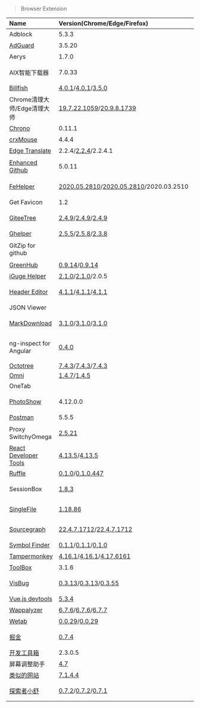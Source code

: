 > Browser Extension

| Name                        | Version(Chrome/Edge/Firefox)                                   | Description                         |
| :-------------------------- | :------------------------------------------------------------- | :---------------------------------- |
| Adblock                     | 5.3.3                                                          | 最佳广告拦截工具                    |
| [AdGuard]                   | 3.5.20                                                         | 广告拦截器                          |
| Aerys                       | 1.7.0                                                          | 窗口标签管理器                      |
| AIX智能下载器               | 7.0.33                                                         | 高效实现网页内容的嗅探和下载        |
| [Billfish]                  | [4.0.1][BF-Chrome]/[4.0.1][BF-Edge]/[3.5.0][BF-Firefox]        | 免费素材管理工具                    |
| Chrome清理大师/Edge清理大师 | [19.7.22.1059][CM-Chrome]/[20.9.8.1739][CM-Edge]               | 一键清理浏览器垃圾                  |
| [Chrono]                    | 0.11.1                                                         | 下载管理器                          |
| [crxMouse]                  | 4.4.4                                                          | 鼠标手势                            |
| [Edge Translate]            | 2.2.4/[2.2.4][EdgeTranslate-Edge]/2.2.4.1                      | 侧边翻译                            |
| [Enhanced Github]           | 5.0.11                                                         | 提供GitHub附加组件的浏览器扩展      |
| [FeHelper]                  | [2020.05.2810][FH-Chrome]/[2020.05.2810][FH-Edge]/2020.03.2510 | Web开发者常用工具集                 |
| Get Favicon                 | 1.2                                                            | 获取网页的favicon                   |
| [GiteeTree]                 | [2.4.9][GT-Chrome]/[2.4.9][GT-Edge]/[2.4.9][GT-Firefox]        | 基于Octotree的码云文件树插件        |
| [Ghelper]                   | [2.5.5][GH-Chrome]/[2.5.8][GH-Edge]/[2.3.8][GH-Firefox]        | 谷歌上网助手                        |
| GitZip for github           |                                                                | 高速下载GitHub项目文件夹            |
| [GreenHub]                  | [0.9.14][GreenHub-Chrome]/[0.9.14][GreenHub-Edge]              | 绿墙-网络出海工具                   |
| [iGuge Helper]              | [2.1.0][iGuge-Chrome]/[2.1.0][iGuge-Edge]/2.0.5                | 谷歌学术助手                        |
| [Header Editor]             | [4.1.1][HE-Chrome]/[4.1.1][HE-Edge]/[4.1.1][HE-Firefox]        | 基于规则修改请求/响应头，进行重定向 |
| JSON Viewer                 |                                                                | 方便查看Json结构                    |
| [MarkDownload]              | [3.1.0][MD-Chrome]/[3.1.0][MD-Edge]/[3.1.0][MD-Firefox]        | 把HTML格式自动转换成Markdown格式    |
| ng-inspect for Angular      | [0.4.0][ng-inspect-for-angular-Chrome]                         | 用于调试Angular(1.x/4+/lvy)应用程序 |
| [Octotree]                  | [7.4.3][OT-Chrome]/[7.4.3][OT-Edge]/[7.4.3][OT-Firefox]        | GitHub Code Tree                    |
| [Omni]                      | [1.4.7][Omni-Chrome]/[1.4.5][Omni-Firefox]                     |                                     |
| OneTab                      |                                                                | 一键合并Tab                         |
| [PhotoShow]                 | 4.12.0.0                                                       | 悬浮快速查看网页原图                |
| [Postman]                   | 5.5.5                                                          | 网络API测试工具                     |
| Proxy SwitchyOmega          | [2.5.21][PS-Chrome]                                            | 快捷地管理和切换代理设置            |
| [React Developer Tools]     | [4.13.5][React-Chrome]/[4.13.5][React-Edge]                    | React开发工具                       |
| [Ruffle]                    | [0.1.0][Ruffle-Chrome]/[0.1.0.447][Ruffle-Firefox]             | Flash模拟器                         |
| SessionBox                  | [1.8.3][SB-Chrome]                                             | 在同个浏览器上多个账号无缝切换登录  |
| [SingleFile]                | [1.18.86][SingleFile-Chrome]                                   | 把网页完整保存到本地                |
| [Sourcegraph]               | [22.4.7.1712][SG-Chrome]/[22.4.7.1712][SG-Firefox]             | Web代码搜索浏览工具                 |
| [Symbol Finder]             | [0.1.1][SF-Chrome]/[0.1.1][SF-Edge]/[0.1.0][SF-Firefox]        | 轻松浏览和插入图标                  |
| [Tampermonkey]              | [4.16.1][TM-Chrome]/[4.16.1][TM-Edge]/[4.17.6161][TM-Firefox]  | 用户脚本管理器                      |
| [ToolBox]                   | 3.1.6                                                          | 常用工具                            |
| [VisBug]                    | [0.3.13][VB-Chrome]/[0.3.13][VB-Edge]/[0.3.55][VB-Firefox]     | 谷歌开源的网页设计分析调试插件      |
| [Vue.js devtools]           | [5.3.4][Vue-Chrome]                                            | Vue开发工具                         |
| [Wappalyzer]                | [6.7.6][W-Chrome]/[6.7.6][W-Edge]/[6.7.7][W-Firefox]           | 识别网站技术栈                      |
| [Wetab]                     | [0.0.29][WT-Chrome]/[0.0.29][WT-Edge]                          | 小组件新标签页                      |
| [掘金]                      | [0.7.4][juejin-Edge]                                           | 聚合优质内容·快捷工具·常用网址      |
| [开发工具箱]                | 2.3.0.5                                                        | 软件开发小工具合集                  |
| 屏幕调整助手                | [4.7][屏幕调整助手-Chrome]                                     | 更改屏幕的大小                      |
| [类似的网站]                | [7.1.4.4][similar-Chrome]                                      | 发现相关网站                        |
| [探索者小舒]                | [0.7.2][XS-Chrome]/[0.7.2][XS-Edge]/[0.7.1][XS-Firefox]        | 强大快捷的搜索切换工具              |

[AdGuard]: https://adguard.com/zh_cn/adguard-browser-extension/overview.html '跳转主页'
[Billfish]: https://www.billfish.cn/ '跳转主页'
[BF-Chrome]: https://chrome.google.com/webstore/detail/billfish-free-material-ma/piohkopmiebhgodfkcfcmjbmgkcnjnmf '跳转Google Store'
[BF-Edge]: https://microsoftedge.microsoft.com/addons/detail/billfish-%E5%85%8D%E8%B4%B9%E7%B4%A0%E6%9D%90%E7%AE%A1%E7%90%86%E5%B7%A5%E5%85%B7v3/kjjmbhmmbfgbaannpbpoaabponeogaop?hl=zh-CN '跳转Microsoft Store'
[BF-Firefox]: https://addons.mozilla.org/zh-CN/firefox/addon/billfish-%E5%85%8D%E8%B4%B9%E5%9B%BE%E7%89%87%E7%AE%A1%E7%90%86%E9%87%87%E9%9B%86%E6%8F%92%E4%BB%B6/ '跳转Firefox Add-ons'
[CM-Chrome]: https://chrome.google.com/webstore/detail/clean-master-the-best-chr/eagiakjmjnblliacokhcalebgnhellfi '跳转Google Store'
[CM-Edge]: https://microsoftedge.microsoft.com/addons/detail/edge%E6%B8%85%E7%90%86%E5%A4%A7%E5%B8%88%EF%BC%9A%E4%B8%80%E9%94%AE%E6%B8%85%E7%90%86%E6%B5%8F%E8%A7%88%E5%99%A8%E5%9E%83%E5%9C%BE%EF%BC%8C%E8%AE%A9%E4%BD%A0%E7%9A%84edg/nlcebdoehkdiojeahkofcfnolkleembf '跳转Microsoft Store'
[Chrono]: https://www.chronodownloader.net/ '跳转主页'
[crxMouse]: https://crxmouse.com/zh-hans/ '跳转主页'
[Edge Translate]: https://github.com/EdgeTranslate/EdgeTranslate '跳转主页'
[EdgeTranslate-Edge]: https://microsoftedge.microsoft.com/addons/detail/%E4%BE%A7%E8%BE%B9%E7%BF%BB%E8%AF%91/bfdogplmndidlpjfhoijckpakkdjkkil '跳转Microsoft Store'
[Enhanced Github]: https://varunmalhotra.xyz/enhanced-github/ '跳转主页'
[FeHelper]: https://www.baidufe.com/fehelper '跳转主页'
[FH-Chrome]: https://chrome.google.com/webstore/detail/fehelper%E5%89%8D%E7%AB%AF%E5%8A%A9%E6%89%8B/pkgccpejnmalmdinmhkkfafefagiiiad '跳转Google Store'
[FH-Edge]: https://microsoftedge.microsoft.com/addons/detail/fehelper%E5%89%8D%E7%AB%AF%E5%8A%A9%E6%89%8B/feolnkbgcbjmamimpfcnklggdcbgakhe '跳转Microsoft Store'
[GiteeTree]: https://gitee.com/oschina/GitCodeTree '跳转主页'
[GT-Chrome]: https://chrome.google.com/webstore/detail/gitcodetree/inaaldjpdbkaodlmdcplgpoibohcmmlj '跳转Google Store'
[GT-Edge]: https://microsoftedge.microsoft.com/addons/detail/giteetree/ialknpjkghajbolmfcbklajihdimifdk '跳转Microsoft Store'
[GT-Firefox]: https://addons.mozilla.org/zh-CN/firefox/addon/giteetree/ '跳转Firefox Add-ons'
[Ghelper]: https://ghelper.xyz/ '跳转主页'
[GH-Chrome]: https://chrome.google.com/webstore/detail/%E8%B0%B7%E6%AD%8C%E4%B8%8A%E7%BD%91%E5%8A%A9%E6%89%8B/cieikaeocafmceoapfogpffaalkncpkc '跳转Google Store'
[GH-Firefox]: https://addons.mozilla.org/zh-CN/firefox/addon/%E8%B0%B7%E6%AD%8C%E4%B8%8A%E7%BD%91%E5%8A%A9%E6%89%8B-%E5%AE%98%E7%BD%91%E7%89%88/ '跳转Firefox Add-ons'
[GH-Edge]: https://microsoftedge.microsoft.com/addons/detail/%E8%B0%B7%E6%AD%8C%E4%B8%8A%E7%BD%91%E5%8A%A9%E6%89%8B/eoboojokdmamahfilfmamjjkcmkmddgk '跳转Microsoft Store'
[GreenHub]: https://github.com/pablocc1979/Green-Hub-Proxy/ '跳转主页'
[GreenHub-Chrome]: https://chrome.google.com/webstore/detail/greenhub-free-vpn/knmhokeiipedacnhpjklbjmfgedfohco '跳转Google Store'
[GreenHub-Edge]: https://microsoftedge.microsoft.com/addons/detail/greenhub%E7%BB%BF%E5%A2%99%E2%80%94%E7%BD%91%E7%BB%9C%E5%87%BA%E6%B5%B7%E5%B7%A5%E5%85%B7/hholdpohidinjmkoanabdchniingdfac '跳转Microsoft Store'
[iGuge Helper]: https://iguge.xyz/ '跳转主页'
[iGuge-Chrome]: https://chrome.google.com/webstore/detail/igg%E8%B0%B7%E6%AD%8C%E5%AD%A6%E6%9C%AF%E5%8A%A9%E6%89%8B/ncldcbhpeplkfijdhnoepdgdnmjkckij '跳转Google Store'
[iGuge-Edge]: https://microsoftedge.microsoft.com/addons/detail/igg%E8%B0%B7%E6%AD%8C%E5%AD%A6%E6%9C%AF%E5%8A%A9%E6%89%8B/mchibleoefileemjfghfejaggonplmmg '跳转Microsoft Store'
[ng-inspect-for-angular-Chrome]: https://chrome.google.com/webstore/detail/ng-inspect-for-angular1x4/onfmmmemcmipkohkkgofiojpiahbpogh '跳转Google Store'
[Header Editor]: https://he.firefoxcn.net/ '跳转主页'
[HE-Chrome]: https://chrome.google.com/webstore/detail/header-editor/eningockdidmgiojffjmkdblpjocbhgh '跳转Google Store'
[HE-Edge]: https://microsoftedge.microsoft.com/addons/detail/header-editor/afopnekiinpekooejpchnkgfffaeceko '跳转Microsoft Store'
[HE-Firefox]: https://addons.mozilla.org/zh-CN/firefox/addon/header-editor/ '跳转Firefox Add-ons'
[MarkDownload]: https://github.com/deathau/markdownload '跳转主页'
[MD-Chrome]: https://chrome.google.com/webstore/detail/markdownload-markdown-web/pcmpcfapbekmbjjkdalcgopdkipoggdi '跳转Google Store'
[MD-Edge]: https://microsoftedge.microsoft.com/addons/detail/markdownload-markdown-w/hajanaajapkhaabfcofdjgjnlgkdkknm '跳转Microsoft Store'
[MD-Firefox]: https://addons.mozilla.org/zh-CN/firefox/addon/markdownload/ '跳转Firefox Add-ons'
[Octotree]: https://www.octotree.io/ '跳转主页'
[OT-Chrome]: https://chrome.google.com/webstore/detail/octotree-github-code-tree/bkhaagjahfmjljalopjnoealnfndnagc '跳转Google Store'
[OT-Edge]: https://microsoftedge.microsoft.com/addons/detail/octotree-github-code-tr/joagmknfcgpikbadjkaikmnhpjadihjg '跳转Microsoft Store'
[OT-Firefox]: https://addons.mozilla.org/zh-CN/firefox/addon/octotree/ '跳转Firefox Add-ons'
[Omni]: https://github.com/alyssaxuu/omni '跳转主页'
[Omni-Chrome]: https://chrome.google.com/webstore/detail/omni/mapjgeachilmcbbokkgcbgpbakaaeehi '跳转Google Store'
[Omni-Firefox]: https://addons.mozilla.org/zh-CN/firefox/addon/omnisearch/ '跳转Firefox Add-ons'
[PhotoShow]: https://github.com/Mr-VincentW/PhotoShow '跳转主页'
[Postman]: https://www.postman.com/downloads/ '跳转主页'
[PS-Chrome]: https://chrome.google.com/webstore/detail/proxy-switchyomega/padekgcemlokbadohgkifijomclgjgif '跳转Google Store'
[React Developer Tools]: https://github.com/facebook/react '跳转主页'
[React-Chrome]: https://chrome.google.com/webstore/detail/react-developer-tools/fmkadmapgofadopljbjfkapdkoienihi '跳转Google Store'
[React-Edge]: https://microsoftedge.microsoft.com/addons/detail/react-developer-tools/gpphkfbcpidddadnkolkpfckpihlkkil '跳转Microsoft Store'
[Ruffle]: https://ruffle.rs/ '跳转主页'
[Ruffle-Chrome]: https://chrome.google.com/webstore/detail/ruffle/donbcfbmhbcapadipfkeojnmajbakjdc '跳转Google Store'
[Ruffle-Firefox]: https://addons.mozilla.org/zh-CN/firefox/addon/ruffle_rs/ '跳转Firefox Add-ons'
[SB-Chrome]: https://chrome.google.com/webstore/detail/sessionbox-multi-login-to/megbklhjamjbcafknkgmokldgolkdfig '跳转Google Store'
[SingleFile]: https://github.com/gildas-lormeau/SingleFile '跳转主页'
[SingleFile-Chrome]: https://chrome.google.com/webstore/detail/singlefile/mpiodijhokgodhhofbcjdecpffjipkle '跳转Google Store'
[Sourcegraph]: https://sourcegraph.com/ '跳转主页'
[SG-Chrome]: https://chrome.google.com/webstore/detail/sourcegraph/dgjhfomjieaadpoljlnidmbgkdffpack '跳转Google Store'
[SG-Firefox]: https://addons.mozilla.org/zh-CN/firefox/addon/sourcegraph-for-firefox/ '跳转Firefox Add-ons'
[Tampermonkey]: https://www.tampermonkey.net/ '跳转主页'
[TM-Chrome]: https://chrome.google.com/webstore/detail/tampermonkey/dhdgffkkebhmkfjojejmpbldmpobfkfo '跳转Google Store'
[TM-Edge]: https://microsoftedge.microsoft.com/addons/detail/tampermonkey/iikmkjmpaadaobahmlepeloendndfphd '跳转Microsoft Store'
[TM-Firefox]: https://addons.mozilla.org/zh-CN/firefox/addon/tampermonkey/ '跳转Firefox Add-ons'
[ToolBox]: http://chenapp.com/chrome/developtools '跳转主页'
[VisBug]: https://github.com/GoogleChromeLabs/ProjectVisBug '跳转主页'
[VB-Chrome]: https://chrome.google.com/webstore/detail/cdockenadnadldjbbgcallicgledbeoc '跳转Google Store'
[VB-Edge]: https://microsoftedge.microsoft.com/addons/detail/visbug/kdmdoinnkaeognnpegpkepdnggeaodkn  '跳转Microsoft Store'
[VB-Firefox]: https://addons.mozilla.org/zh-CN/firefox/addon/visbug/ '跳转Firefox Add-ons'
[Vue.js devtools]: https://devtools.vuejs.org/ '跳转主页'
[Vue-Chrome]: https://chrome.google.com/webstore/detail/vuejs-devtools/nhdogjmejiglipccpnnnanhbledajbpd '跳转Google Store'
[Wappalyzer]: https://www.wappalyzer.com/ '跳转主页'
[W-Chrome]: https://chrome.google.com/webstore/detail/wappalyzer/gppongmhjkpfnbhagpmjfkannfbllamg '跳转Google Store'
[W-Edge]: https://microsoftedge.microsoft.com/addons/detail/wappalyzer/mnbndgmknlpdjdnjfmfcdjoegcckoikn '跳转Microsoft Store'
[W-Firefox]: https://addons.mozilla.org/zh-CN/firefox/addon/wappalyzer/ '跳转Firefox Add-ons'
[Wetab]: https://www.wetab.link/ '跳转主页'
[WT-Chrome]: https://chrome.google.com/webstore/detail/wetab-%E6%96%B0%E6%A0%87%E7%AD%BE%E9%A1%B5/aikflfpejipbpjdlfabpgclhblkpaafo '跳转Google Store'
[WT-Edge]: https://microsoftedge.microsoft.com/addons/detail/wetab-%E6%96%B0%E6%A0%87%E7%AD%BE%E9%A1%B5/bpelnogcookhocnaokfpoeinibimbeff '跳转Microsoft Store'
[掘金]: https://juejin.cn/extension '跳转主页'
[juejin-Edge]: https://microsoftedge.microsoft.com/addons/detail/%E7%A8%80%E5%9C%9F%E6%8E%98%E9%87%91/iblloeofmdhfkbkpjkkombjngddeocjk '跳转Microsoft Store'
[开发工具箱]: https://www.box3.cn/ '跳转主页'
[屏幕调整助手-Chrome]: https://chrome.google.com/webstore/detail/%E5%B1%8F%E5%B9%95%E8%B0%83%E6%95%B4%E5%8A%A9%E6%89%8B/ajgidahckhliegaonfgbialbcpcljach '跳转Google Store'
[类似的网站]: https://www.similarsites.com/ '跳转主页'
[similar-Chrome]: https://chrome.google.com/webstore/detail/similar-sites-discover-re/necpbmbhhdiplmfhmjicabdeighkndkn '跳转Google Store'
[Symbol Finder]: https://mybrowseraddon.com/symbol-finder.html '跳转主页'
[SF-Chrome]: https://chrome.google.com/webstore/detail/symbol-finder/jkkcdhfbndheafipanegbnmhledmdcjj '跳转Google Store'
[SF-Edge]: https://microsoftedge.microsoft.com/addons/detail/symbol-finder/jkgpgpgilkkfmejondehknfkobjcdbgg '跳转Microsoft Store'
[SF-Firefox]: https://addons.mozilla.org/zh-CN/firefox/addon/symbol-finder/ '跳转Firefox Add-ons'
[探索者小舒]: https://ex.xiaoshu.app/ '跳转主页'
[XS-Chrome]: https://chrome.google.com/webstore/detail/lcalpcoppmdamffdmmchmadbpaoibaep '跳转Google Store'
[XS-Edge]: https://microsoftedge.microsoft.com/addons/detail/%E6%8E%A2%E7%B4%A2%E8%80%85%E5%B0%8F%E8%88%92/coneollgjonabefaacemccaknmicmncj '跳转Microsoft Store'
[XS-Firefox]: https://addons.mozilla.org/zh-CN/firefox/addon/explorer-xiaoshu/ '跳转Firefox Add-ons'
